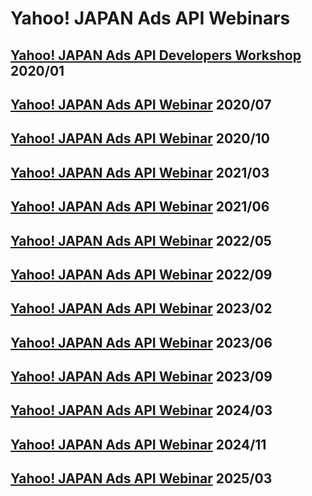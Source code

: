 # Yahoo! JAPAN Ads API Webinars

## [Yahoo! JAPAN Ads API Developers Workshop](./202001_workshop/) 2020/01
## [Yahoo! JAPAN Ads API Webinar](./202007_webinar/) 2020/07
## [Yahoo! JAPAN Ads API Webinar](./202010_webinar/) 2020/10
## [Yahoo! JAPAN Ads API Webinar](./202103_webinar/) 2021/03
## [Yahoo! JAPAN Ads API Webinar](./202106_webinar/) 2021/06
## [Yahoo! JAPAN Ads API Webinar](./202205_webinar/) 2022/05
## [Yahoo! JAPAN Ads API Webinar](./202209_webinar/) 2022/09
## [Yahoo! JAPAN Ads API Webinar](./202302_webinar/) 2023/02
## [Yahoo! JAPAN Ads API Webinar](./202306_webinar/) 2023/06
## [Yahoo! JAPAN Ads API Webinar](./202309_webinar/) 2023/09
## [Yahoo! JAPAN Ads API Webinar](./202403_webinar/) 2024/03
## [Yahoo! JAPAN Ads API Webinar](./202411_webinar/) 2024/11
## [Yahoo! JAPAN Ads API Webinar](./202503_webinar/) 2025/03
